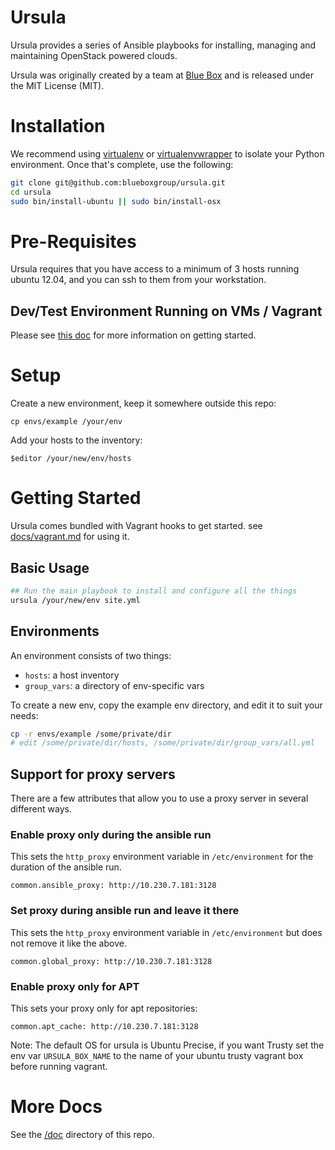 # Ursula

Ursula provides a series of Ansible playbooks for installing, managing and maintaining OpenStack powered clouds.

Ursula was originally created by a team at [Blue Box](https://www.bluebox.net) and is released under the MIT License (MIT).

# Installation

We recommend using [virtualenv](http://virtualenv.readthedocs.org/en/latest/) or [virtualenvwrapper](https://virtualenvwrapper.readthedocs.org/en/latest/) to isolate your Python environment. Once that's complete, use the following:

```bash
git clone git@github.com:blueboxgroup/ursula.git
cd ursula
sudo bin/install-ubuntu || sudo bin/install-osx
```

# Pre-Requisites

Ursula requires that you have access to a minimum of 3 hosts running ubuntu 12.04, and you can ssh to them from your workstation.

## Dev/Test Environment Running on VMs / Vagrant
Please see [this doc](https://github.com/blueboxgroup/ursula/blob/master/doc/dev-test.md) for more information on getting started.

# Setup

Create a new environment, keep it somewhere outside this repo:

    cp envs/example /your/env

Add your hosts to the inventory:

    $editor /your/new/env/hosts

# Getting Started

Ursula comes bundled with Vagrant hooks to get started.  see [docs/vagrant.md](docs/vagrant.md) for using it.

## Basic Usage

```bash
## Run the main playbook to install and configure all the things
ursula /your/new/env site.yml
```

## Environments

An environment consists of two things:
- `hosts`: a host inventory
- `group_vars`: a directory of env-specific vars

To create a new env, copy the example env directory, and edit it to suit your needs:

```bash
cp -r envs/example /some/private/dir
# edit /some/private/dir/hosts, /some/private/dir/group_vars/all.yml
```

## Support for proxy servers

There are a few attributes that allow you to use a proxy server in several different ways.

### Enable proxy only during the ansible run

This sets the `http_proxy` environment variable in `/etc/environment` for the duration of the ansible run.

`common.ansible_proxy: http://10.230.7.181:3128`

### Set proxy during ansible run and leave it there

This sets the `http_proxy` environment variable in `/etc/environment` but does not remove it like the above.

`common.global_proxy: http://10.230.7.181:3128`

### Enable proxy only for APT

This sets your proxy only for apt repositories:

`common.apt_cache: http://10.230.7.181:3128`

Note: The default OS for ursula is Ubuntu Precise, if you want Trusty set
the env var `URSULA_BOX_NAME` to the name of your ubuntu trusty vagrant
box before running vagrant.

# More Docs

See the [/doc](https://github.com/blueboxgroup/ursula/tree/master/doc) directory of this repo.
